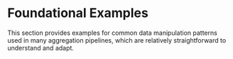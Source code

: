 # Foundational Examples

This section provides examples for common data manipulation patterns used in many aggregation pipelines, which are relatively straightforward to understand and adapt.
